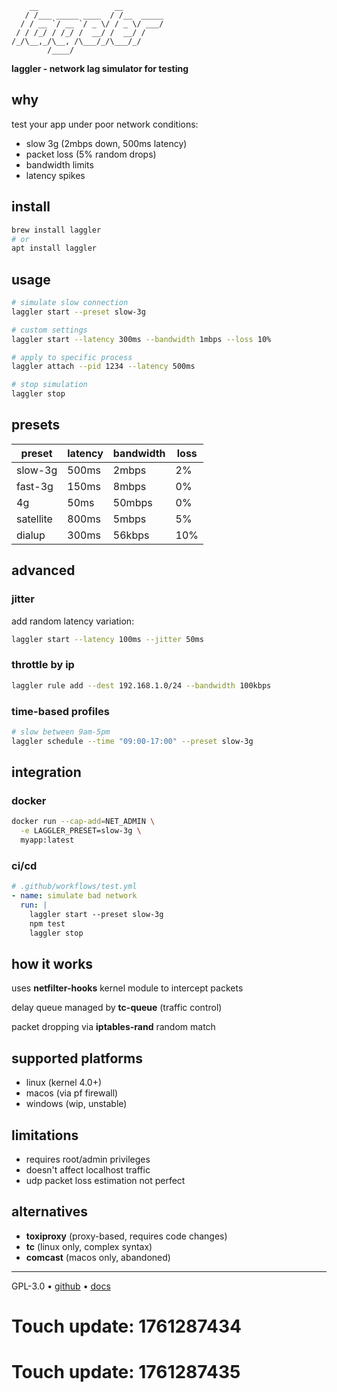 ```
    __                 __         
   / /___ _____ ____  / /__  _____
  / / __ `/ __ `/ _ \/ / _ \/ ___/
 / / /_/ / /_/ /  __/ /  __/ /    
/_/\__,_/\__, /\___/_/\___/_/     
        /____/                    
```

**laggler - network lag simulator for testing**

## why

test your app under poor network conditions:

- slow 3g (2mbps down, 500ms latency)
- packet loss (5% random drops)
- bandwidth limits
- latency spikes

## install

```bash
brew install laggler
# or
apt install laggler
```

## usage

```bash
# simulate slow connection
laggler start --preset slow-3g

# custom settings
laggler start --latency 300ms --bandwidth 1mbps --loss 10%

# apply to specific process
laggler attach --pid 1234 --latency 500ms

# stop simulation
laggler stop
```

## presets

| preset | latency | bandwidth | loss |
|--------|---------|-----------|------|
| slow-3g | 500ms | 2mbps | 2% |
| fast-3g | 150ms | 8mbps | 0% |
| 4g | 50ms | 50mbps | 0% |
| satellite | 800ms | 5mbps | 5% |
| dialup | 300ms | 56kbps | 10% |

## advanced

### jitter

add random latency variation:

```bash
laggler start --latency 100ms --jitter 50ms
```

### throttle by ip

```bash
laggler rule add --dest 192.168.1.0/24 --bandwidth 100kbps
```

### time-based profiles

```bash
# slow between 9am-5pm
laggler schedule --time "09:00-17:00" --preset slow-3g
```

## integration

### docker

```bash
docker run --cap-add=NET_ADMIN \
  -e LAGGLER_PRESET=slow-3g \
  myapp:latest
```

### ci/cd

```yaml
# .github/workflows/test.yml
- name: simulate bad network
  run: |
    laggler start --preset slow-3g
    npm test
    laggler stop
```

## how it works

uses **netfilter-hooks** kernel module to intercept packets

delay queue managed by **tc-queue** (traffic control)

packet dropping via **iptables-rand** random match

## supported platforms

- linux (kernel 4.0+)
- macos (via pf firewall)
- windows (wip, unstable)

## limitations

- requires root/admin privileges
- doesn't affect localhost traffic
- udp packet loss estimation not perfect

## alternatives

- **toxiproxy** (proxy-based, requires code changes)
- **tc** (linux only, complex syntax)
- **comcast** (macos only, abandoned)

---

GPL-3.0 • [github](https://github.com/nettools/laggler) • [docs](https://laggler.io/docs)

# Touch update: 1761287434

# Touch update: 1761287435
